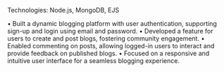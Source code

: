 Technologies: Node.js, MongoDB, EJS

•	Built a dynamic blogging platform with user authentication, supporting sign-up and login using email and password.
•	Developed a feature for users to create and post blogs, fostering community engagement.
•	Enabled commenting on posts, allowing logged-in users to interact and provide feedback on published blogs.
•	Focused on a responsive and intuitive user interface for a seamless blogging experience.
